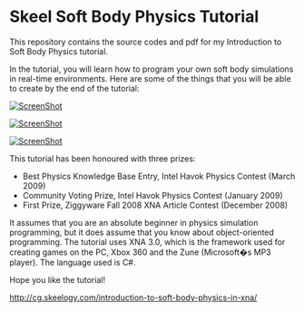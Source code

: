 Skeel Soft Body Physics Tutorial
============================

This repository contains the source codes and pdf for my Introduction to Soft Body Physics tutorial.

In the tutorial, you will learn how to program your own soft body simulations in real-time environments. Here are some of the things that you will be able to create by the end of the tutorial:

[![ScreenShot](http://cg.skeelogy.com/images/softbodytut-video1.jpg)](http://www.youtube.com/watch?v=JncQOCg9FS0)

[![ScreenShot](http://cg.skeelogy.com/images/softbodytut-video2.jpg)](http://www.youtube.com/watch?v=_yR_Tiqze2E)

[![ScreenShot](http://cg.skeelogy.com/images/softbodytut-video3.jpg)](http://www.youtube.com/watch?v=XNyO0XXhh_o)

This tutorial has been honoured with three prizes:

+ Best Physics Knowledge Base Entry, Intel Havok Physics Contest (March 2009)
+ Community Voting Prize, Intel Havok Physics Contest (January 2009)
+ First Prize, Ziggyware Fall 2008 XNA Article Contest (December 2008)

It assumes that you are an absolute beginner in physics simulation programming, but it does assume that you know about object-oriented programming. The tutorial uses XNA 3.0, which is the framework used for creating games on the PC, Xbox 360 and the Zune (Microsoft�s MP3 player). The language used is C#.

Hope you like the tutorial!

http://cg.skeelogy.com/introduction-to-soft-body-physics-in-xna/
